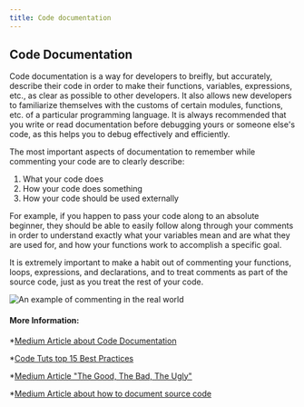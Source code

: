 ```yaml
---
title: Code documentation
---
```

## Code Documentation

Code documentation is a way for developers to breifly, but accurately, describe their code in order to make their functions, variables, expressions, etc., as clear as possible to other developers. It also allows new developers to familiarize themselves with the customs of certain modules, functions, etc. of a particular programming language. It is always recommended that you write or read documentation before debugging yours or someone else's code, as this helps you to debug effectively and efficiently.

The most important aspects of documentation to remember while commenting your code are to clearly describe:
1. What your code does 
2. How your code does something
3. How your code should be used externally

For example, if you happen to pass your code along to an absolute beginner, they should be able to easily follow along through your comments in order to understand exactly what your variables mean and are what they are used for, and how your functions work to accomplish a specific goal.

It is extremely important to make a habit out of commenting your functions, loops, expressions, and declarations, and to treat comments as part of the source code, just as you treat the rest of your code.

![An example of commenting in the real world](https://cdn-images-1.medium.com/max/1620/1*Pyxsc7Uixbitv5myywaA_Q.jpeg)

<!-- The article goes here, in GitHub-flavored Markdown. Feel free to add YouTube videos, images, and CodePen/JSBin embeds  -->

#### More Information:
<!-- Please add any articles you think might be helpful to read before writing the article -->


*[Medium Article about Code Documentation](https://medium.com/@andrewgoldis/how-to-document-source-code-responsibly-2b2f303aa525)

*[Code Tuts top 15 Best Practices](https://code.tutsplus.com/tutorials/top-15-best-practices-for-writing-super-readable-code--net-8118)

*[Medium Article "The Good, The Bad, The Ugly"](https://medium.freecodecamp.org/code-comments-the-good-the-bad-and-the-ugly-be9cc65fbf83)

*[Medium Article about how to document source code](https://medium.com/@andrewgoldis/how-to-document-source-code-responsibly-2b2f303aa525)
